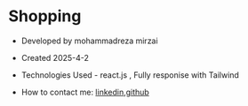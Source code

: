 # Shopping

- Developed by mohammadreza mirzai

- Created 2025-4-2

- Technologies Used - react.js , Fully responise with Tailwind

- How to contact me: [linkedin](https://www.linkedin.com/in/mohammadrezamirzai/),[github](https://github.com/Mohammadrezamirzai)
